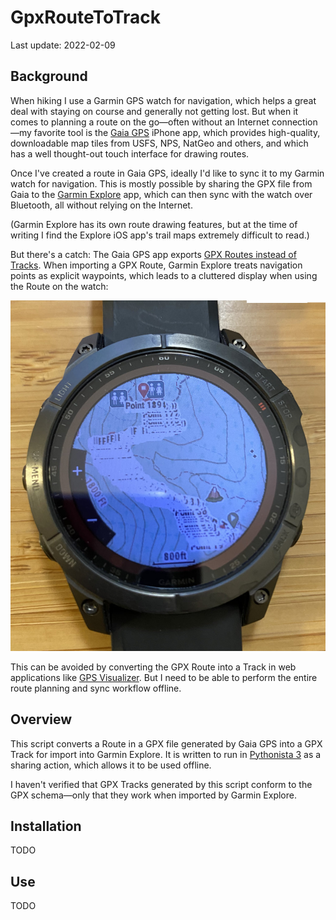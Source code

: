 # GpxRouteToTrack

Last update: 2022-02-09

## Background

When hiking I use a Garmin GPS watch for navigation, which helps a great deal with staying on course and generally not getting lost. But when it comes to planning a route on the go—often without an Internet connection—my favorite tool is the [Gaia GPS](https://www.gaiagps.com/) iPhone app, which provides high-quality, downloadable map tiles from USFS, NPS, NatGeo and others, and which has a well thought-out touch interface for drawing routes.

Once I've created a route in Gaia GPS, ideally I'd like to sync it to my Garmin watch for navigation. This is mostly possible by sharing the GPX file from Gaia to the [Garmin Explore](https://explore.garmin.com/) app, which can then sync with the watch over Bluetooth, all without relying on the Internet.

(Garmin Explore has its own route drawing features, but at the time of writing I find the Explore iOS app's trail maps extremely difficult to read.)

But there's a catch: The Gaia GPS app exports [GPX Routes instead of Tracks](https://stackoverflow.com/questions/9992705/what-is-the-difference-between-track-and-route-in-a-gpx-file). When importing a GPX Route, Garmin Explore treats navigation points as explicit waypoints, which leads to a cluttered display when using the Route on the watch:

<center><img src="img/watch-waypoints.jpg" alt="Photo of waypoint labels on the watch" width="600"></center>

This can be avoided by converting the GPX Route into a Track in web applications like [GPS Visualizer](https://www.gpsvisualizer.com/). But I need to be able to perform the entire route planning and sync workflow offline.

## Overview

This script converts a Route in a GPX file generated by Gaia GPS into a GPX Track for import into Garmin Explore. It is written to run in [Pythonista 3](https://www.omz-software.com/pythonista/) as a sharing action, which allows it to be used offline.

I haven't verified that GPX Tracks generated by this script conform to the GPX schema—only that they work when imported by Garmin Explore.

## Installation

TODO

## Use

TODO
